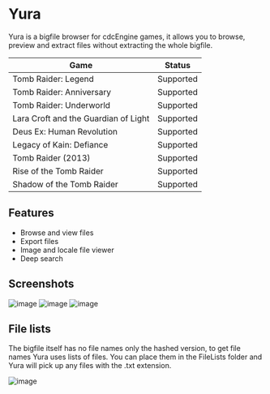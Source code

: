 # Yura

Yura is a bigfile browser for cdcEngine games, it allows you to browse, preview and extract files without extracting the whole bigfile.

| Game | Status |
|------|--------|
| Tomb Raider: Legend | Supported |
| Tomb Raider: Anniversary | Supported |
| Tomb Raider: Underworld | Supported |
| Lara Croft and the Guardian of Light | Supported |
| Deus Ex: Human Revolution | Supported |
| Legacy of Kain: Defiance | Supported |
| Tomb Raider (2013) | Supported |
| Rise of the Tomb Raider | Supported |
| Shadow of the Tomb Raider | Supported |

## Features

- Browse and view files
- Export files
- Image and locale file viewer
- Deep search

## Screenshots

![image](https://user-images.githubusercontent.com/15322107/147368936-1174fb9c-89a3-475f-86b7-41fc0d1e17a3.png)
![image](https://user-images.githubusercontent.com/15322107/147368937-d5ceedbc-2c51-4a6b-aa32-47bf4853ff9a.png)
![image](https://user-images.githubusercontent.com/15322107/147372856-eada5598-73af-4071-a84e-4c735fe62a71.png)

## File lists

The bigfile itself has no file names only the hashed version, to get file names Yura uses lists of files. You can place them in the FileLists folder and Yura will pick up any files with the .txt extension.

![image](https://user-images.githubusercontent.com/15322107/147369210-caffa3a6-7e04-4f5f-8cbd-6c07d1d995e5.png)
